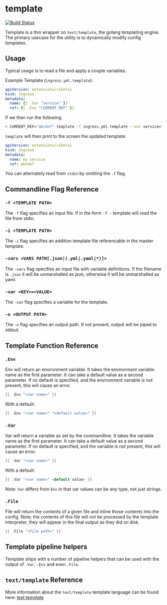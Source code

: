 template
========

[![Build Status](https://travis-ci.org/blendlabs/template.svg?branch=master)](https://travis-ci.org/blendlabs/template)

Template is a thin wrapper on `text/template`, the golang templating engine. The primary usecase for the utility is to dynamically modify config templates.

## Usage

Typical usage is to read a file and apply a couple variables.

Example Template (`ingress.yml.template`):

```yaml
apiVersion: extensions/v1beta1
kind: Ingress
metadata:
  name: {{ .Var "service" }}
  ref: {{ .Env "CURRENT_REF" }}
```

If we then run the following:

```bash
> CURRENT_REF="abcdef" template -f ingress.yml.template --var service="my service"
```

`template` will then print to the screen the updated template:

```yaml
apiVersion: extensions/v1beta1
kind: Ingress
metadata:
  name: my service
  ref: abcdef
```

You can alternately read from `stdin` by omitting the `-f` flag.

## Commandline Flag Reference

### `-f <TEMPLATE PATH>`

The `-f` flag specifies an input file. If in the form `-f -` template will read the file from stdin.

### `-i <TEMPLATE PATH>`

The `-i` flag specifies an addition template file referencable in the master template. 

### `-vars <VARS PATH[.json|(.yml|.yaml|*)]>`

The `-vars` flag specifies an input file with variable definitions. If the filename is `.json` it will be unmarshalled as json, otherwise it will be unmarshalled as yaml.

### `-var <KEY>=<VALUE>`

The `-var` flag specifies a variable for the template.

### `-o <OUTPUT PATH>`
The `-o` flag specifies an output path. If not present, output will be piped to stdout.

## Template Function Reference

### `.Env`

Env will return an environment variable. It takes the environment variable name as the first parameter. It can take a default value as a second parameter. If no default is specified, and the environment variable is not present, this will cause an error.

```go
{{ .Env "<var name>" }}
```

With a default:

```go
{{ .Env "<var name>" "<default value>" }}
```

### `.Var`

Var will return a variable as set by the commandline. It takes the variable name as the first parameter. It can take a default value as a second parameter. If no default is specified, and the variable is not present, this will cause an error.

```go
{{ .Var "<var name>" }}
```

With a default:

```go
{{ .Var "<var name>" <default value> }}
```

Note: `Var` differs from `Env` in that var values can be any type, not just strings.

### `.File`

File will return the contents of a given file and inline those contents into the config. Note; the contents of this file will *not* be processed by the template interpreter, they will appear in the final output as they did on disk.

```go
{{ .File "<file path>" }}
```

## Template pipeline helpers

Template ships with a number of pipeline helpers that can be used with the output of `.Var`, `.Env` and even `.File`.

## `text/template` Reference

More information about the `text/template` template language can be found here: [text template](https://golang.org/pkg/text/template/)
